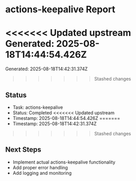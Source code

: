 # actions-keepalive Report

<<<<<<< Updated upstream
Generated: 2025-08-18T14:44:54.426Z
=======
Generated: 2025-08-18T14:42:31.374Z
>>>>>>> Stashed changes

## Status
- Task: actions-keepalive
- Status: Completed
<<<<<<< Updated upstream
- Timestamp: 2025-08-18T14:44:54.426Z
=======
- Timestamp: 2025-08-18T14:42:31.374Z
>>>>>>> Stashed changes

## Next Steps
- Implement actual actions-keepalive functionality
- Add proper error handling
- Add logging and monitoring

